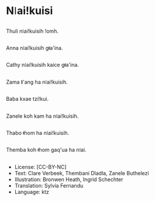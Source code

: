# Nǀaiǃkuisi

##
Thuli nǀaiǃkuisih ǃomh.

##
Anna nǀaiǃkuisih gǂa'ina.

##
Cathy nǀaiǃkuisih kaice gǂa'ina.

##
Zama ǁ'ang ha nǀaiǃkuisih.

##
Baba kxae tziǃkui.

##
Zanele koh kam ha nǀaiǃkuisih.

##
Thabo ǂhom ha nǀaiǃkuisih.

##
Themba koh ǂhom gaq'ua ha nǀai.

##
* License: [CC-BY-NC]
* Text: Clare Verbeek, Thembani Dladla, Zanele Buthelezi
* Illustration: Bronwen Heath, Ingrid Schechter
* Translation: Sylvia Fernandu
* Language: ktz
